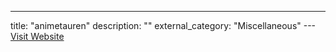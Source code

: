 ---
title: "animetauren"
description: ""
external_category: "Miscellaneous"
---[Visit Website](https://github.com/animetauren)

